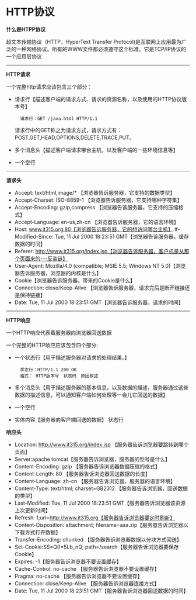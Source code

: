 # HTTP协议 #

**什么是HTPP协议**

超文本传输协议（HTTP，HyperText Transfer Protocol)是互联网上应用最为广泛的一种网络协议。所有的WWW文件都必须遵守这个标准。它是TCP/IP协议的一个应用层协议

***
**HTTP请求**

一个完整http请求应该包含三个部分：

+ 请求行【描述客户端的请求方式、请求的资源名称，以及使用的HTTP协议版本号】

        请求行：GET /java.html HTTP/1.1
    请求行中的GET称之为请求方式，请求方式有：POST,GET,HEAD,OPTIONS,DELETE,TRACE,PUT。
+ 多个消息头【描述客户端请求哪台主机，以及客户端的一些环境信息等】
+ 一个空行

***
**请求头**

+ Accept: text/html,image/* 【浏览器告诉服务器，它支持的数据类型】
+ Accept-Charset: ISO-8859-1 【浏览器告诉服务器，它支持哪种字符集】
+ Accept-Encoding: gzip,compress 【浏览器告诉服务器，它支持的压缩格式】
+ Accept-Language: en-us,zh-cn 【浏览器告诉服务器，它的语言环境】
+ Host: www.it315.org:80【浏览器告诉服务器，它的想访问哪台主机】
If-Modified-Since: Tue, 11 Jul 2000 18:23:51 GMT【浏览器告诉服务器，缓存数据的时间】
+ Referer: http://www.it315.org/index.jsp【浏览器告诉服务器，客户机是从那个页面来的---反盗链】
+ User-Agent: Mozilla/4.0 (compatible; MSIE 5.5; Windows NT 5.0)【浏览器告诉服务器，浏览器的内核是什么】
+ Cookie【浏览器告诉服务器，带来的Cookie是什么】
+ Connection: close/Keep-Alive 【浏览器告诉服务器，请求完后是断开链接还是保持链接】
+ Date: Tue, 11 Jul 2000 18:23:51 GMT【浏览器告诉服务器，请求的时间】

***

**HTTP响应**

一个HTTP响应代表着服务器向浏览器回送数据

一个完整的HTTP响应应该包含四个部分:

+ 一个状态行【用于描述服务器对请求的处理结果。】
 
        状态行：HTTP/1.1 200 OK
        格式： HTTP版本号　状态码　原因叙述
+ 多个消息头【用于描述服务器的基本信息，以及数据的描述，服务器通过这些数据的描述信息，可以通知客户端如何处理等一会儿它回送的数据】
+ 一个空行
+ 实体内容【服务器向客户端回送的数据】
状态行



**响应头**

+ Location: http://www.it315.org/index.jsp 【服务器告诉浏览器要跳转到哪个页面】
+ Server:apache tomcat【服务器告诉浏览器，服务器的型号是什么】
+ Content-Encoding: gzip 【服务器告诉浏览器数据压缩的格式】
+ Content-Length: 80 【服务器告诉浏览器回送数据的长度】
+ Content-Language: zh-cn 【服务器告诉浏览器，服务器的语言环境】
+ Content-Type: text/html; charset=GB2312 【服务器告诉浏览器，回送数据的类型】
+ Last-Modified: Tue, 11 Jul 2000 18:23:51 GMT【服务器告诉浏览器该资源上次更新时间】
+ Refresh: 1;url=http://www.it315.org【服务器告诉浏览器要定时刷新】
+ Content-Disposition: attachment; filename=aaa.zip【服务器告诉浏览器以下载方式打开数据】
+ Transfer-Encoding: chunked 【服务器告诉浏览器数据以分块方式回送】
+ Set-Cookie:SS=Q0=5Lb_nQ; path=/search【服务器告诉浏览器要保存Cookie】
+ Expires: -1【服务器告诉浏览器不要设置缓存】
+ Cache-Control: no-cache 【服务器告诉浏览器不要设置缓存】
+ Pragma: no-cache 【服务器告诉浏览器不要设置缓存】
+ Connection: close/Keep-Alive 【服务器告诉浏览器连接方式】
+ Date: Tue, 11 Jul 2000 18:23:51 GMT【服务器告诉浏览器回送数据的时间】
